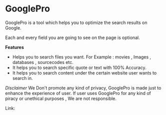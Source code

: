 # GooglePro

GooglePro is a tool which helps you to optimize the search results on Google.

Each and every field you are going to see on the page is optional.

**Features**
* Helps you to search files you want. For Example : movies , Images , databases , sourcecodes etc.
* It helps you to search specific quote or text with 100% Accuracy.
* It helps you to search content under the certain website user wants to search in.

*Disclaimer*
We Don't promote any kind of privacy, GooglePro is made just to enhance the experience of user. If user uses GooglePro for any kind of piracy or unethical purposes , We are not responsible.

Link:
